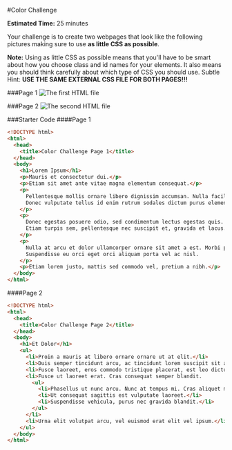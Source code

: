 #Color Challenge

**Estimated Time:** 25 minutes

Your challenge is to create two webpages that look like the following pictures making sure to use **as little CSS as possible**.

**Note:** Using as little CSS as possible means that you'll have to be smart about how you choose class and id names for your elements. It also means you should think carefully about which type of CSS you should use. Subtle Hint: **USE THE SAME EXTERNAL CSS FILE FOR BOTH PAGES!!!**

###Page 1
![The first HTML file](https://raw.github.com/christensenacademy/christensen-academy/master/modules/css-basics/challenges/color-challenge-page-1.png)

###Page 2
![The second HTML file](https://raw.github.com/christensenacademy/christensen-academy/master/modules/css-basics/challenges/color-challenge-page-2.png)

###Starter Code
####Page 1
```html
<!DOCTYPE html>
<html>
  <head>
    <title>Color Challenge Page 1</title>
  </head>
  <body>
    <h1>Lorem Ipsum</h1>
    <p>Mauris et consectetur dui.</p>
    <p>Etiam sit amet ante vitae magna elementum consequat.</p>
    <p>
      Pellentesque mollis ornare libero dignissim accumsan. Nulla facilisi.
      Donec vulputate tellus id enim rutrum sodales dictum purus elementum.
    </p>
    <p>
      Donec egestas posuere odio, sed condimentum lectus egestas quis.
      Etiam turpis sem, pellentesque nec suscipit et, gravida et lacus.
    </p>
    <p>
      Nulla at arcu et dolor ullamcorper ornare sit amet a est. Morbi porta porta condimentum.
      Suspendisse eu orci eget orci aliquam porta vel ac nisl.
    </p>
    <p>Etiam lorem justo, mattis sed commodo vel, pretium a nibh.</p>
  </body>
</html>
```
####Page 2
```html
<!DOCTYPE html>
<html>
  <head>
    <title>Color Challenge Page 2</title>
  </head>
  <body>
    <h1>Et Dolor</h1>
    <ul>
      <li>Proin a mauris at libero ornare ornare ut at elit.</li>
      <li>Duis semper tincidunt arcu, ac tincidunt lorem suscipit sit amet.</li>
      <li>Fusce laoreet, eros commodo tristique placerat, est leo dictum massa, ut rhoncus orci quam eu nunc.</li>
      <li>Fusce ut laoreet erat. Cras consequat semper blandit.
        <ul>
          <li>Phasellus ut nunc arcu. Nunc at tempus mi. Cras aliquet malesuada molestie.</li>
          <li>Ut consequat sagittis est vulputate laoreet.</li>
          <li>Suspendisse vehicula, purus nec gravida blandit.</li>
        </ul>
      </li>
      <li>Urna elit volutpat arcu, vel euismod erat elit vel ipsum.</li>
    </ul> 
  </body>
</html>
```
